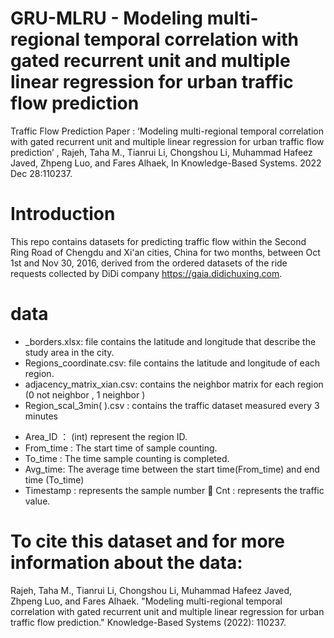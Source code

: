 # GRU-MLRU - Modeling multi-regional temporal correlation with gated recurrent unit and multiple linear regression for urban traffic flow prediction
 Traffic Flow Prediction
Paper : ‘Modeling multi-regional temporal correlation with gated recurrent unit and multiple linear regression for urban traffic flow prediction’ , Rajeh, Taha M., Tianrui Li, Chongshou Li, Muhammad Hafeez Javed, Zhpeng Luo, and Fares Alhaek, In Knowledge-Based Systems. 2022 Dec 28:110237.
# Introduction
This repo contains datasets for predicting traffic flow within the Second Ring Road of Chengdu and Xi'an cities, China for two months, between Oct 1st and Nov 30, 2016, derived from the ordered datasets of the ride requests collected by DiDi company https://gaia.didichuxing.com.
# data
-	_borders.xlsx: file contains the latitude and longitude that describe the study area in the city.
-	Regions_coordinate.csv: file contains the latitude and longitude of each region.
-	adjacency_matrix_xian.csv: contains the neighbor matrix for each region (0 not neighbor , 1 neighbor )
-	Region_scal_3min(  ).csv : contains the traffic dataset measured every 3 minutes
*	Area_ID ： (int) represent the region ID.
*	From_time : The start time of sample counting.
*	To_time : The time sample counting is completed.
*	Avg_time: The average time between the start time(From_time) and end time (To_time)
*	Timestamp : represents the sample number
	Cnt : represents the traffic value.
# To cite this dataset and for more information about the data:
Rajeh, Taha M., Tianrui Li, Chongshou Li, Muhammad Hafeez Javed, Zhpeng Luo, and Fares Alhaek. "Modeling multi-regional temporal correlation with gated recurrent unit and multiple linear regression for urban traffic flow prediction." Knowledge-Based Systems (2022): 110237.
